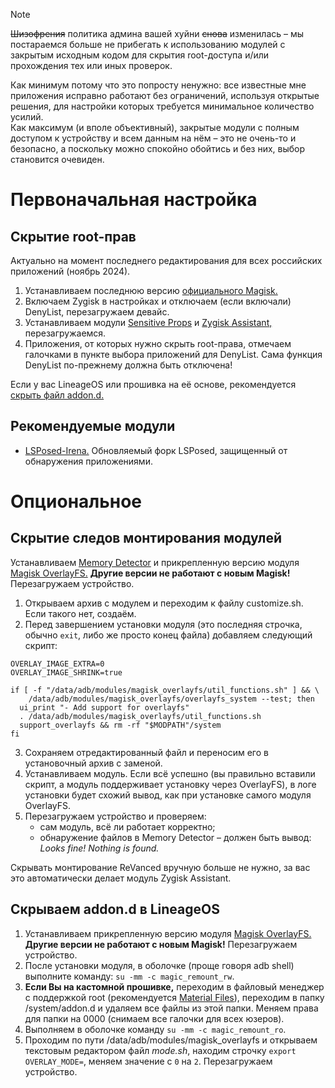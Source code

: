 > [!NOTE] 
> ~~Шизофрения~~ политика админа вашей хуйни ~~снова~~ изменилась – мы постараемся больше не прибегать к использованию модулей с закрытым исходным кодом для скрытия root-доступа и/или прохождения тех или иных проверок.  
>
> Как минимум потому что это попросту ненужно: все известные мне приложения исправно работают без ограничений, используя открытые решения, для настройки которых требуется минимальное количество усилий.  
> Как максимум (и вполе объективный), закрытые модули с полным доступом к устройству и всем данным на нём – это не очень-то и безопасно, а поскольку можно спокойно обойтись и без них, выбор становится очевиден.

# Первоначальная настройка 

## Скрытие root-прав

Актуально на момент последнего редактирования для всех российских приложений (ноябрь 2024).

1. Устанавливаем последнюю версию [официального Magisk.](https://github.com/topjohnwu/Magisk/releases)
2. Включаем Zygisk в настройках и отключаем (если включали) DenyList, перезагружаем девайс.
3. Устанавливаем модули [Sensitive Props](https://www.pling.com/p/2129780/) и [Zygisk Assistant,](https://github.com/snake-4/Zygisk-Assistant) перезагружаемся.
4. Приложения, от которых нужно скрыть root-права, отмечаем галочками в пункте выбора приложений для DenyList. Сама функция DenyList по-прежнему должна быть отключена!

Если у вас LineageOS или прошивка на её основе, рекомендуется [скрыть файл addon.d.](#скрываем-addond-в-lineageos)

## Рекомендуемые модули
* [LSPosed-Irena.](https://github.com/re-zero001/LSPosed-Irena/) Обновляемый форк LSPosed, защищенный от обнаружения приложениями.

# Опциональное

## Скрытие следов монтирования модулей
Устанавливаем [Memory Detector](https://github.com/rushiranpise/detection/blob/main/MemoryDetector_2.1.0.apk) и прикрепленную версию модуля [Magisk OverlayFS.](https://github.com/begoniacommunity/list/blob/files/apatch-stuff/magisk-overlayfs-release_v3.2.2-fixed.zip) **Другие версии не работают с новым Magisk!** Перезагружаем устройство.
1. Открываем архив с модулем и переходим к файлу customize.sh. Если такого нет, создаём.
2. Перед завершением установки модуля (это последняя строчка, обычно `exit`, либо же просто конец файла) добавляем следующий скрипт:
```
OVERLAY_IMAGE_EXTRA=0
OVERLAY_IMAGE_SHRINK=true

if [ -f "/data/adb/modules/magisk_overlayfs/util_functions.sh" ] && \
    /data/adb/modules/magisk_overlayfs/overlayfs_system --test; then
  ui_print "- Add support for overlayfs"
  . /data/adb/modules/magisk_overlayfs/util_functions.sh
  support_overlayfs && rm -rf "$MODPATH"/system
fi
```

3. Сохраняем отредактированный файл и переносим его в установочный архив с заменой. 
4. Устанавливаем модуль. Если всё успешно (вы правильно вставили скрипт, а модуль поддерживает установку через OverlayFS), в логе установки будет схожий вывод, как при установке самого модуля OverlayFS.
5. Перезагружаем устройство и проверяем:
   - сам модуль, всё ли работает корректно;
   - обнаружение файлов в Memory Detector – должен быть вывод: *Looks fine! Nothing is found.*
   
Скрывать монтирование ReVanced вручную больше не нужно, за вас это автоматически делает модуль Zygisk Assistant.

## Скрываем addon.d в LineageOS
1. Устанавливаем прикрепленную версию модуля [Magisk OverlayFS.](https://github.com/begoniacommunity/list/blob/files/apatch-stuff/magisk-overlayfs-release_v3.2.2-fixed.zip) **Другие версии не работают с новым Magisk!** Перезагружаем устройство.
2. После установки модуля, в оболочке (проще говоря adb shell) выполните команду: `su -mm -c magic_remount_rw`.
3. **Если Вы на кастомной прошивке,** переходим в файловый менеджер с поддержкой root (рекомендуется [Material Files](https://github.com/zhanghai/MaterialFiles)), переходим в папку /system/addon.d и удаляем все файлы из этой папки. Меняем права для папки на 0000 (снимаем все галочки для всех юзеров).
4. Выполняем в оболочке команду `su -mm -c magic_remount_ro`.
5. Проходим по пути /data/adb/modules/magisk_overlayfs и открываем текстовым редактором файл *mode.sh*, находим строчку `export OVERLAY_MODE=`, меняем значение с `0` на `2`. Перезагружаем устройство.
